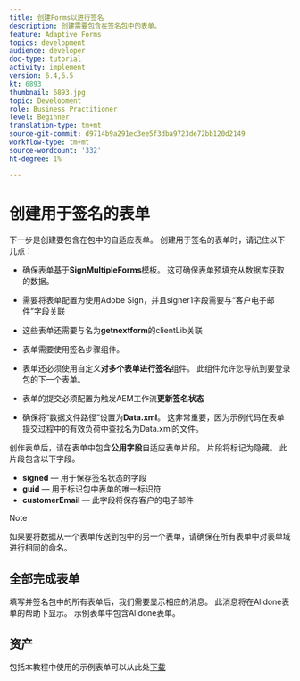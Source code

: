 ```yaml
---
title: 创建Forms以进行签名
description: 创建需要包含在签名包中的表单。
feature: Adaptive Forms
topics: development
audience: developer
doc-type: tutorial
activity: implement
version: 6.4,6.5
kt: 6893
thumbnail: 6893.jpg
topic: Development
role: Business Practitioner
level: Beginner
translation-type: tm+mt
source-git-commit: d9714b9a291ec3ee5f3dba9723de72bb120d2149
workflow-type: tm+mt
source-wordcount: '332'
ht-degree: 1%

---
```



# 创建用于签名的表单

下一步是创建要包含在包中的自适应表单。 创建用于签名的表单时，请记住以下几点：

* 确保表单基于&#x200B;**SignMultipleForms**&#x200B;模板。 这可确保表单预填充从数据库获取的数据。

* 需要将表单配置为使用Adobe Sign，并且signer1字段需要与“客户电子邮件”字段关联
* 这些表单还需要与名为&#x200B;**getnextform**&#x200B;的clientLib关联
* 表单需要使用签名步骤组件。
* 表单还必须使用自定义&#x200B;**对多个表单进行签名**&#x200B;组件。 此组件允许您导航到要登录包的下一个表单。
* 表单的提交必须配置为触发AEM工作流&#x200B;**更新签名状态**
* 确保将“数据文件路径”设置为&#x200B;**Data.xml**。 这非常重要，因为示例代码在表单提交过程中的有效负荷中查找名为Data.xml的文件。

创作表单后，请在表单中包含&#x200B;**公用字段**&#x200B;自适应表单片段。 片段将标记为隐藏。 此片段包含以下字段。

* **signed**  — 用于保存签名状态的字段
* **guid**  — 用于标识包中表单的唯一标识符
* **customerEmail**  — 此字段将保存客户的电子邮件



>[!NOTE]
>如果要将数据从一个表单传送到包中的另一个表单，请确保在所有表单中对表单域进行相同的命名。

## 全部完成表单

填写并签名包中的所有表单后，我们需要显示相应的消息。 此消息将在Alldone表单的帮助下显示。 示例表单中包含Alldone表单。

## 资产

包括本教程中使用的示例表单可以从此处[下载](assets/forms-for-signing.zip)
